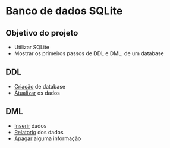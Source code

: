 # Banco de dados SQLite

## Objetivo do projeto

- Utilizar SQLite
- Mostrar os primeiros passos de DDL e DML, de um database

## DDL

- [Criação](1-criar/to_create.py) de database 
- [Atualizar](3-atualizar/to_update.py) os dados

## DML

- [Inserir](2-inserir/to_insert.py) dados
- [Relatorio](4-relatorio/report.py) dos dados
- [Apagar](5-apagar/to_delete.py) alguma informação

